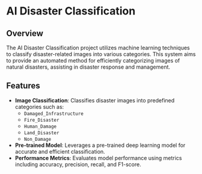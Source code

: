 # AI Disaster Classification

## Overview

The AI Disaster Classification project utilizes machine learning techniques to classify disaster-related images into various categories. This system aims to provide an automated method for efficiently categorizing images of natural disasters, assisting in disaster response and management.

## Features

- **Image Classification**: Classifies disaster images into predefined categories such as:
  - `Damaged_Infrastructure`
  - `Fire_Disaster`
  - `Human_Damage`
  - `Land_Disaster`
  - `Non_Damage`
- **Pre-trained Model**: Leverages a pre-trained deep learning model for accurate and efficient classification.
- **Performance Metrics**: Evaluates model performance using metrics including accuracy, precision, recall, and F1-score.


